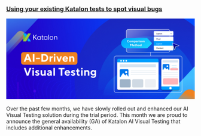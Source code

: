 ### [Using your existing Katalon tests to spot visual bugs](https://katalon.com/visual-testing?utm_source=%08katalon&utm_medium=in-app-best-prac&utm_campaign=visual-testing)

<img src="https://github.com/katalon-studio/docs-images/raw/master/katalon-studio/docs/ks-start-page/SP%20Best%20Practice%20(1).jpg">
 
Over the past few months, we have slowly rolled out and enhanced our AI Visual Testing solution during the trial period. This month we are proud to announce the general availability (GA) of Katalon AI Visual Testing that includes additional enhancements.
